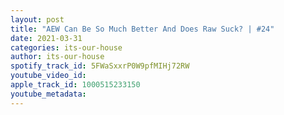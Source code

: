 ```yaml
---
layout: post
title: "AEW Can Be So Much Better And Does Raw Suck? | #24"
date: 2021-03-31
categories: its-our-house
author: its-our-house
spotify_track_id: 5FWaSxxrP0W9pfMIHj72RW
youtube_video_id: 
apple_track_id: 1000515233150
youtube_metadata: 
---
```

